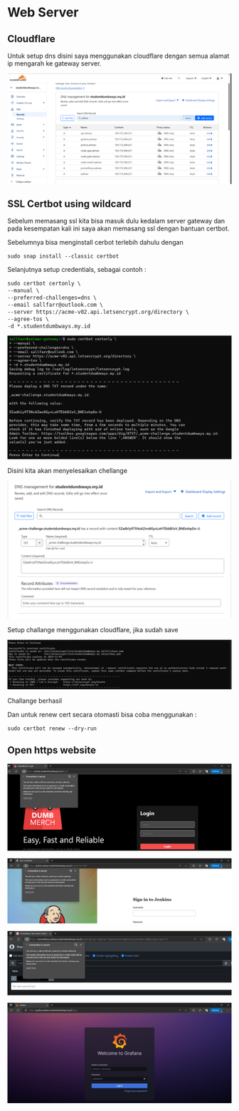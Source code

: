 # Web Server

## Cloudflare

Untuk setup dns disini saya menggunakan cloudflare dengan semua alamat ip mengarah ke gateway server.

![image](/6.%20Web%20Server/img/1.png)

## SSL Certbot using wildcard

Sebelum memasang ssl kita bisa masuk dulu kedalam server gateway dan pada kesempatan kali ini saya akan memasang ssl dengan bantuan certbot.

Sebelumnya bisa menginstall cerbot terlebih dahulu dengan

```
sudo snap install --classic certbot
```

Selanjutnya setup credentials, sebagai contoh :

```
sudo certbot certonly \
--manual \
--preferred-challenges=dns \
--email sallfarr@outlook.com \
--server https://acme-v02.api.letsencrypt.org/directory \
--agree-tos \
-d *.studentdumbways.my.id
```

![image](/6.%20Web%20Server/img/2.png)

Disini kita akan menyelesaikan chellange

![image](/6.%20Web%20Server/img/3.png)

Setup challange menggunakan cloudflare, jika sudah save

![image](/6.%20Web%20Server/img/4.png)

Challange berhasil

Dan untuk renew cert secara otomasti bisa coba menggunakan :

```
sudo certbot renew --dry-run
```

## Open https website

![image](/6.%20Web%20Server/img/5.png)

![image](/6.%20Web%20Server/img/6.png)

![image](/6.%20Web%20Server/img/7.png)

![image](/6.%20Web%20Server/img/8.png)































